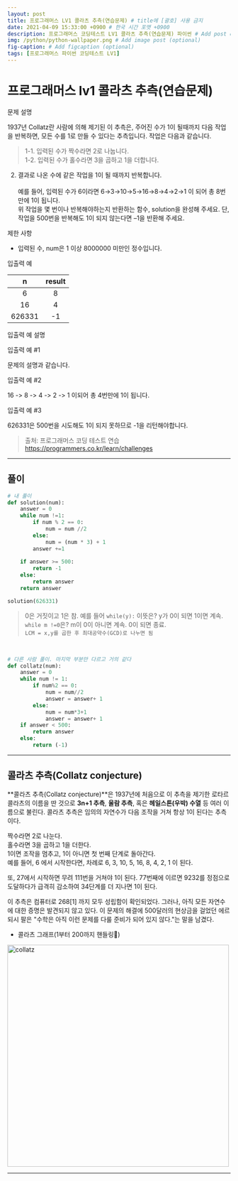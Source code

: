```yaml
---
layout: post
title: 프로그래머스 LV1 콜라츠 추측(연습문제) # title에 [괄호] 사용 금지
date: 2021-04-09 15:33:00 +0900 # 한국 시간 포맷 +0900
description: 프로그래머스 코딩테스트 LV1 콜라츠 추측(연습문제) 파이썬 # Add post description (optional)
img: /python/python-wallpaper.png # Add image post (optional)
fig-caption: # Add figcaption (optional)
tags: [프로그래머스 파이썬 코딩테스트 LV1]
---
```


# 프로그래머스 lv1 콜라츠 추측(연습문제)

문제 설명

1937년 Collatz란 사람에 의해 제기된 이 추측은, 주어진 수가 1이 될때까지 다음 작업을 반복하면, 
모든 수를 1로 만들 수 있다는 추측입니다. 작업은 다음과 같습니다.

>1-1. 입력된 수가 짝수라면 2로 나눕니다. <br>
1-2. 입력된 수가 홀수라면 3을 곱하고 1을 더합니다.<br>
2. 결과로 나온 수에 같은 작업을 1이 될 때까지 반복합니다.<br><br>
예를 들어, 입력된 수가 6이라면 6→3→10→5→16→8→4→2→1 이 되어 총 8번 만에 1이 됩니다.<br>
위 작업을 몇 번이나 반복해야하는지 반환하는 함수, solution을 완성해 주세요. 단, 작업을 500번을 반복해도 1이 되지 않는다면 –1을 반환해 주세요.


제한 사항

- 입력된 수, num은 1 이상 8000000 미만인 정수입니다.

입출력 예

|n|result|
|:---:|:---:|
|6|8|
|16|4|
|626331|-1|

입출력 예 설명


입출력 예 #1

문제의 설명과 같습니다.


입출력 예 #2

16 -> 8 -> 4 -> 2 -> 1 이되어 총 4번만에 1이 됩니다.


입출력 예 #3

626331은 500번을 시도해도 1이 되지 못하므로 -1을 리턴해야합니다.

>출처: 프로그래머스 코딩 테스트 연습 <https://programmers.co.kr/learn/challenges>

---

## 풀이

```python
# 내 풀이
def solution(num):
    answer = 0
    while num !=1:
        if num % 2 == 0:
            num = num //2
        else:
            num = (num * 3) + 1
        answer +=1
        
    if answer >= 500:
        return -1
    else:
        return answer
    return answer

solution(626331)
```
> 0은 거짓이고 1은 참. 예를 들어 `while(y):` 이뜻은? y가 0이 되면 1이면 계속.<br>
`while m !=0`은? m이 0이 아니면 계속. 0이 되면 종료.<br>
`LCM = x,y를 곱한 후 최대공약수(GCD)로 나누면 됨`<br>

<br>

```python
# 다른 사람 풀이. 마지막 부분만 다르고 거의 같다
def collatz(num):
    answer = 0
    while num != 1:
        if num%2 == 0:
            num = num//2
            answer = answer+ 1
        else:
            num = num*3+1
            answer = answer+ 1
    if answer < 500:
        return answer
    else:
        return (-1)
```

---

## 콜라츠 추측(Collatz conjecture)

**콜라츠 추측(Collatz conjecture)**은 1937년에 처음으로 이 추측을 제기한 로타르 콜라츠의 이름을 딴 것으로 **3n+1 추측**, **울람 추측**, 혹은 **헤일스톤(우박) 수열** 등 여러 이름으로 불린다. 콜라츠 추측은 임의의 자연수가 다음 조작을 거쳐 항상 1이 된다는 추측이다.

짝수라면 2로 나눈다.<br>
홀수라면 3을 곱하고 1을 더한다.<br>
1이면 조작을 멈추고, 1이 아니면 첫 번째 단계로 돌아간다.<br>
예를 들어, 6 에서 시작한다면, 차례로 6, 3, 10, 5, 16, 8, 4, 2, 1 이 된다.<br>

또, 27에서 시작하면 무려 111번을 거쳐야 1이 된다. 77번째에 이르면 9232를 정점으로 도달하다가 급격히 감소하여 34단계를 더 지나면 1이 된다.<br>

이 추측은 컴퓨터로 268[1] 까지 모두 성립함이 확인되었다. 그러나, 아직 모든 자연수에 대한 증명은 발견되지 않고 있다. 이 문제의 해결에 500달러의 현상금을 걸었던 에르되시 팔은 "수학은 아직 이런 문제를 다룰 준비가 되어 있지 않다."는 말을 남겼다.

* 콜라츠 그래프(1부터 200까지 핸들링)

<img src="https://upload.wikimedia.org/wikipedia/commons/thumb/2/24/Collatz_graph001.svg/800px-Collatz_graph001.svg.png" alt = "collatz" height = "500" width = "500">

---